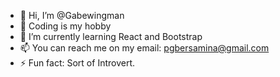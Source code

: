 - 👋 Hi, I’m @Gabewingman
- 👀 Coding is my hobby
- 🌱 I’m currently learning React and Bootstrap
- 📫 You can reach me on my email: pgbersamina@gmail.com
- ⚡ Fun fact: Sort of Introvert. 

<!---
Gabewingman/Gabewingman is a ✨ special ✨ repository because its `README.md` (this file) appears on your GitHub profile.
You can click the Preview link to take a look at your changes.
--->
